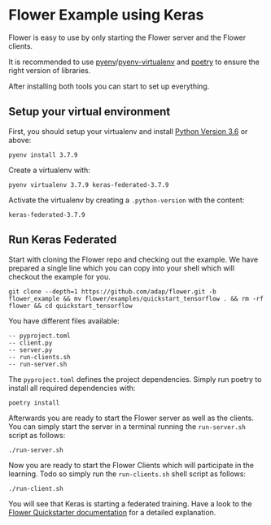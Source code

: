 # Flower Example using Keras

Flower is easy to use by only starting the Flower server and the Flower clients.

It is recommended to use [pyenv](https://github.com/pyenv/pyenv)/[pyenv-virtualenv](https://github.com/pyenv/pyenv-virtualenv) and [poetry](https://python-poetry.org/docs/) to ensure the right version of libraries.

After installing both tools you can start to set up everything.  

## Setup your virtual environment

First, you should setup your virtualenv and  install [Python Version 3.6](https://docs.python.org/3.6/) or above:

```shell
pyenv install 3.7.9
```

Create a virtualenv with:

```shell
pyenv virtualenv 3.7.9 keras-federated-3.7.9
```

Activate the virtualenv by creating a `.python-version` with the content:

```shell
keras-federated-3.7.9
```

## Run Keras Federated

Start with cloning the Flower repo and checking out the example. We have prepared a single line which you can copy into your shell which will checkout the example for you.

```shell
git clone --depth=1 https://github.com/adap/flower.git -b flower_example && mv flower/examples/quickstart_tensorflow . && rm -rf flower && cd quickstart_tensorflow
```

You have different files available:

```shell
-- pyproject.toml
-- client.py
-- server.py
-- run-clients.sh
-- run-server.sh
```

The `pyproject.toml` defines the project dependencies. Simply run poetry to install all required dependencies with:

```shell
poetry install
```

Afterwards you are ready to start the Flower server as well as the clients. You can simply start the server in a terminal running the `run-server.sh` script as follows:

```shell
./run-server.sh
```

Now you are ready to start the Flower Clients which will participate in the learning. Todo so simply run the `run-clients.sh` shell script as follows:

```shell
./run-client.sh
```

You will see that Keras is starting a federated training. Have a look to the [Flower Quickstarter documentation](https://flower.dev/docs/quickstart_tensorflow.html) for a detailed explanation.
